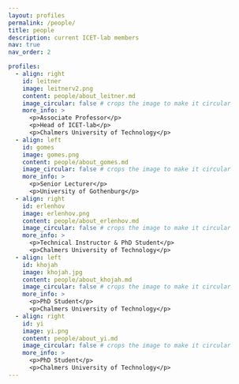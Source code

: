 ```yaml
---
layout: profiles
permalink: /people/
title: people
description: current ICET-lab members
nav: true
nav_order: 2

profiles:
  - align: right
    id: leitner
    image: leitnerv2.png
    content: people/about_leitner.md
    image_circular: false # crops the image to make it circular
    more_info: >
      <p>Associate Professor</p>
      <p>Head of ICET-lab</p>
      <p>Chalmers University of Technology</p>
  - align: left
    id: gomes
    image: gomes.png
    content: people/about_gomes.md
    image_circular: false # crops the image to make it circular
    more_info: >
      <p>Senior Lecturer</p>
      <p>University of Gothenburg</p>      
  - align: right
    id: erlenhov
    image: erlenhov.png
    content: people/about_erlenhov.md
    image_circular: false # crops the image to make it circular
    more_info: >
      <p>Technical Instructor & PhD Student</p>
      <p>Chalmers University of Technology</p>
  - align: left
    id: khojah
    image: khojah.jpg
    content: people/about_khojah.md
    image_circular: false # crops the image to make it circular
    more_info: >
      <p>PhD Student</p>
      <p>Chalmers University of Technology</p>
  - align: right
    id: yi
    image: yi.png
    content: people/about_yi.md
    image_circular: false # crops the image to make it circular
    more_info: >
      <p>PhD Student</p>
      <p>Chalmers University of Technology</p>      
---
```

